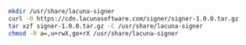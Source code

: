 ﻿```sh
mkdir /usr/share/lacuna-signer
curl -O https://cdn.lacunasoftware.com/signer/signer-1.0.0.tar.gz
tar xzf signer-1.0.0.tar.gz -C /usr/share/lacuna-signer
chmod -R a=,u+rwX,go+rX /usr/share/lacuna-signer
```
